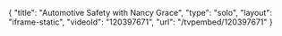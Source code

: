 {
    "title": "Automotive Safety with Nancy Grace",
    "type": "solo",
    "layout": "iframe-static",
    "videoId": "120397671",
    "url": "\/tvpembed\/120397671"
}